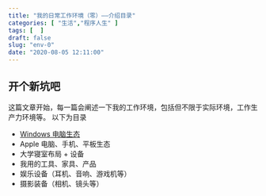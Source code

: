```yaml
---
title: "我的日常工作环境（零）——介绍目录"
categories: [ "生活","程序人生" ]
tags: [  ]
draft: false
slug: "env-0"
date: "2020-08-05 12:11:00"
---
```


## 开个新坑吧

这篇文章开始，每一篇会阐述一下我的工作环境，包括但不限于实际环境，工作生产力环境等。
以下为目录

 - [Windows 电脑生态][1]
 - Apple 电脑、手机、平板生态
 - 大学寝室布局 + 设备
 - 我用的工具、家具、产品
 - 娱乐设备（耳机、音响、游戏机等）
 - 摄影装备（相机、镜头等）


  [1]: https://blog.xingez.me/env-1